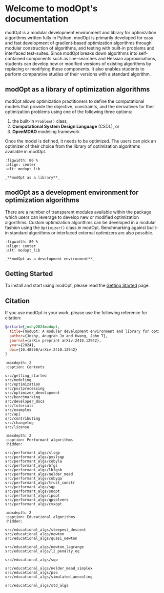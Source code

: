 # Welcome to modOpt's documentation

modOpt is a modular development environment and library for optimization
algorithms written fully in Python.
modOpt is primarily developed for easy and fast development of 
gradient-based optimization algorithms through modular construction of 
algorithms, and testing with built-in problems and interfaced test-suites.
Since modOpt breaks down algorithms into self-contained components such as
line-searches and Hessian approximations, students can develop new or modified versions 
of existing algorithms by replacing or modifying these components.
It also enables students to perform comparative studies of their versions with a 
standard algorithm.

## modOpt as a library of optimization algorithms

modOpt allows optimization practitioners to define the computational models that provide
the objective, constraints, and the derivatives for their optimization problems 
using one of the following three options:
1. the built-in `Problem()` class,
2. **Computational System Design Language** (CSDL), or
3. **OpenMDAO** modeling framework

Once the model is defined, it needs to be optimized. 
The users can pick an optimizer of their choice from the
library of optimization algorithms available in modOpt.

<!-- ![modopt_lib](/src/images/modopt_lib.png "modOpt as a library") -->
```{figure} /src/images/modopt_lib.png
:figwidth: 80 %
:align: center
:alt: modopt_lib

_**modOpt as a library**_
```

## modOpt as a development environment for optimization algorithms

There are a number of transparent modules available within the package
which users can leverage to develop new or modified optimization algorithms.
Custom optimization algorithms can be developed in a modular fashion 
using the `Optimizer()` class in modOpt.
Benchmarking against built-in standard algorithms or interfaced external optimizers
are also possible.

<!-- ![modopt_env](/src/images/modopt_env.png "modOpt as a development environment") -->
<!-- <img src="/images/modopt_env.png" alt='modopt_env' title="modOpt as a development environment" width="150" height="100"/> -->
<!-- <p align="center"> -->
<!-- <img src="images/modopt_env.png" alt='modopt_env'> -->
<!-- </p> -->
```{figure} /src/images/modopt_env.png
:figwidth: 80 %
:align: center
:alt: modopt_lib

_**modOpt as a development environment**_
```

## Getting Started
To install and start using modOpt, please read the [Getting Started](src/getting_started.md) page.

## Citation
If you use modOpt in your work, please use the following reference for citation:

```bibtex
@article{joshy2024modopt,
  title={modOpt: A modular development environment and library for optimization algorithms},
  author={Joshy, Anugrah Jo and Hwang, John T},
  journal={arXiv preprint arXiv:2410.12942},
  year={2024},
  doi={10.48550/arXiv.2410.12942}
}
```

<!-- ## References

```{bibliography} src/references.bib
``` -->

<!-- Remove/add custom pages from/to toc as per your package's requirement -->
<!-- src/basic -->

```{toctree}
:maxdepth: 2
:caption: Contents

src/getting_started
src/modeling
src/optimization
src/postprocessing
src/optimizer_development
src/benchmarking
src/developer_docs
src/tutorials
src/examples
src/api
src/contributing
src/changelog
src/license
```

```{toctree}
:maxdepth: 2
:caption: Performant algorithms
:hidden:

src/performant_algs/slsqp
src/performant_algs/pyslsqp
src/performant_algs/cobyla
src/performant_algs/bfgs
src/performant_algs/lbfgsb
src/performant_algs/nelder_mead
src/performant_algs/cobyqa
src/performant_algs/trust_constr
src/performant_algs/sqp
src/performant_algs/snopt
src/performant_algs/ipopt
src/performant_algs/qpsolvers
src/performant_algs/cvxopt
```

```{toctree}
:maxdepth: 2
:caption: Educational algorithms
:hidden:

src/educational_algs/steepest_descent
src/educational_algs/newton
src/educational_algs/quasi_newton

src/educational_algs/newton_lagrange
src/educational_algs/l2_penalty_eq

src/educational_algs/sqp

src/educational_algs/nelder_mead_simplex
src/educational_algs/pso
src/educational_algs/simulated_annealing

src/educational_algs/std_algs
```